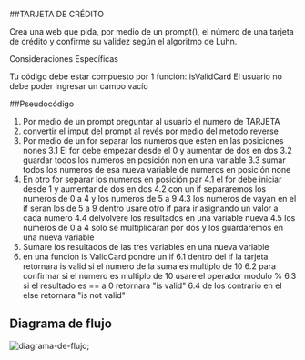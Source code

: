 ##TARJETA DE CRÉDITO

Crea una web que pida, por medio de un prompt(), el número de una tarjeta de
crédito y confirme su validez según el algoritmo de Luhn.

Consideraciones Específicas

Tu código debe estar compuesto por 1 función: isValidCard
El usuario no debe poder ingresar un campo vacío

##Pseudocódigo

1. Por medio de un prompt preguntar al usuario el numero de TARJETA
2. convertir el  imput del prompt al revés por medio del metodo reverse
3. Por medio de un for separar los numeros que esten en las posiciones nones
  3.1 El for debe empezar desde el 0 y aumentar de dos en dos
  3.2 guardar todos los numeros en posición non en una variable
  3.3 sumar todos los numeros de esa nueva variable de numeros en posición none
4. En otro for separar los numeros en posición par
  4.1 el for debe iniciar desde 1 y aumentar de dos en dos
  4.2 con un if separaremos los numeros de 0 a 4  y los numeros de 5 a 9
  4.3 los numeros de vayan en el if seran los de 5 a 9
  dentro usare otro if para ir asignando un valor a cada numero
  4.4 delvolvere los resultados en una variable nueva
  4.5 los numeros de 0 a 4 solo se multiplicaran por dos y los guardaremos en
   una nueva variable
5. Sumare los resultados de las tres variables en una nueva variable
6. en una funcion is ValidCard pondre un if
  6.1 dentro del if la tarjeta retornara  is valid si el numero de la suma es
  multiplo de 10
  6.2 para confirmar si el numero es multiplo de 10 usare el operador modulo %
  6.3 si el resultado es == a 0 retornara "is valid"
  6.4 de los contrario en el else retornara "is not valid"

## Diagrama de flujo

![diagrama-de-flujo](https://www.lucidchart.com/publicSegments/view/8e2e96ff-d35e-4296-a34a-c03beda443ce/image.png);

